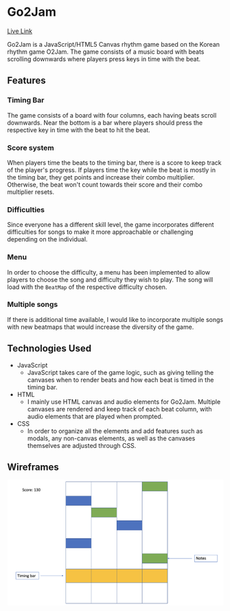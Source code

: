 # Go2Jam

[Live Link](http://go2jam.brendanko.com/)

Go2Jam is a JavaScript/HTML5 Canvas rhythm game based on the Korean rhythm game O2Jam. The game consists of a music board with beats scrolling downwards where players press keys in time with the beat.

## Features

### Timing Bar
The game consists of a board with four columns, each having beats scroll downwards. Near the bottom is a bar where players should press the respective key in time with the beat to hit the beat.

### Score system
When players time the beats to the timing bar, there is a score to keep track of the player's progress. If players time the key while the beat is mostly in the timing bar, they get points and increase their combo multiplier. Otherwise, the beat won't count towards their score and their combo multiplier resets.

### Difficulties
Since everyone has a different skill level, the game incorporates different difficulties for songs to make it more approachable or challenging depending on the individual.

### Menu
In order to choose the difficulty, a menu has been implemented to allow players to choose the song and difficulty they wish to play. The song will load with the `BeatMap` of the respective difficulty chosen.

### Multiple songs

If there is additional time available, I would like to incorporate multiple songs with new beatmaps that would increase the diversity of the game.

## Technologies Used

- JavaScript
  - JavaScript takes care of the game logic, such as giving telling the canvases when to render beats and how each beat is timed in the timing bar.
- HTML
  - I mainly use HTML canvas and audio elements for Go2Jam. Multiple canvases are rendered and keep track of each beat column, with audio elements that are played when prompted.
- CSS
  - In order to organize all the elements and add features such as modals, any non-canvas elements, as well as the canvases themselves are adjusted through CSS.

## Wireframes
![screenshot](wireframe.png)
